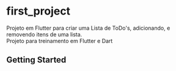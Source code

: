 # first_project

Projeto em Flutter para criar uma Lista de ToDo's, adicionando, e removendo itens de uma lista.<br>
Projeto para treinamento em Flutter e Dart

## Getting Started
